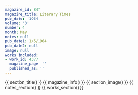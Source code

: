 ```yaml
---
magazine_id: 847
magazine_title: Literary Times
pub_date: '1964'
volume: '3'
number: 4
month: May
notes: null
pub_date1: 1/5/1964
pub_date2: null
image: null
works_included:
- work_id: 4377
  magazine_page: ''
  published_as: ''
---
```


{{ section_title() }}
{{ magazine_info() }}
{{ section_image() }}
{{ notes_section() }}
{{ works_section() }}
